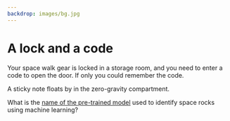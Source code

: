 ```yaml
---
backdrop: images/bg.jpg
---
```


# A lock and a code

Your space walk gear is locked in a storage room, and you need to enter a code to open the door. If only you could remember the code.

A sticky note floats by in the zero-gravity compartment.

<div class="mt-10 p-10 bg-yellow-300">
What is the <a href="https://docs.microsoft.com/en-us/learn/modules/train-test-predictive-ai-model-nasa/3-build-neural-network">name of the pre-trained model</a> used to identify space rocks using machine learning?</div>

<Rocks/>
